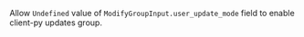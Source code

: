 Allow `Undefined` value of `ModifyGroupInput.user_update_mode` field to enable client-py updates group.
